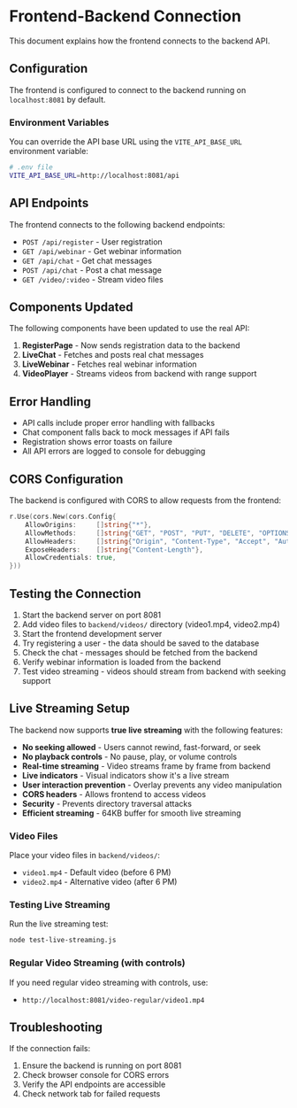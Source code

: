 # Frontend-Backend Connection

This document explains how the frontend connects to the backend API.

## Configuration

The frontend is configured to connect to the backend running on `localhost:8081` by default.

### Environment Variables

You can override the API base URL using the `VITE_API_BASE_URL` environment variable:

```bash
# .env file
VITE_API_BASE_URL=http://localhost:8081/api
```

## API Endpoints

The frontend connects to the following backend endpoints:

- `POST /api/register` - User registration
- `GET /api/webinar` - Get webinar information
- `GET /api/chat` - Get chat messages
- `POST /api/chat` - Post a chat message
- `GET /video/:video` - Stream video files

## Components Updated

The following components have been updated to use the real API:

1. **RegisterPage** - Now sends registration data to the backend
2. **LiveChat** - Fetches and posts real chat messages
3. **LiveWebinar** - Fetches real webinar information
4. **VideoPlayer** - Streams videos from backend with range support

## Error Handling

- API calls include proper error handling with fallbacks
- Chat component falls back to mock messages if API fails
- Registration shows error toasts on failure
- All API errors are logged to console for debugging

## CORS Configuration

The backend is configured with CORS to allow requests from the frontend:

```go
r.Use(cors.New(cors.Config{
    AllowOrigins:     []string{"*"},
    AllowMethods:     []string{"GET", "POST", "PUT", "DELETE", "OPTIONS"},
    AllowHeaders:     []string{"Origin", "Content-Type", "Accept", "Authorization"},
    ExposeHeaders:    []string{"Content-Length"},
    AllowCredentials: true,
}))
```

## Testing the Connection

1. Start the backend server on port 8081
2. Add video files to `backend/videos/` directory (video1.mp4, video2.mp4)
3. Start the frontend development server
4. Try registering a user - the data should be saved to the database
5. Check the chat - messages should be fetched from the backend
6. Verify webinar information is loaded from the backend
7. Test video streaming - videos should stream from backend with seeking support

## Live Streaming Setup

The backend now supports **true live streaming** with the following features:

- **No seeking allowed** - Users cannot rewind, fast-forward, or seek
- **No playback controls** - No pause, play, or volume controls
- **Real-time streaming** - Video streams frame by frame from backend
- **Live indicators** - Visual indicators show it's a live stream
- **User interaction prevention** - Overlay prevents any video manipulation
- **CORS headers** - Allows frontend to access videos
- **Security** - Prevents directory traversal attacks
- **Efficient streaming** - 64KB buffer for smooth live streaming

### Video Files
Place your video files in `backend/videos/`:
- `video1.mp4` - Default video (before 6 PM)
- `video2.mp4` - Alternative video (after 6 PM)

### Testing Live Streaming
Run the live streaming test:
```bash
node test-live-streaming.js
```

### Regular Video Streaming (with controls)
If you need regular video streaming with controls, use:
- `http://localhost:8081/video-regular/video1.mp4`

## Troubleshooting

If the connection fails:

1. Ensure the backend is running on port 8081
2. Check browser console for CORS errors
3. Verify the API endpoints are accessible
4. Check network tab for failed requests 
